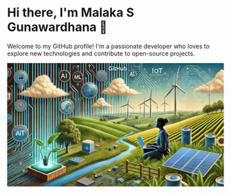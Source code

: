 # Hi there, I'm Malaka S Gunawardhana 👋

Welcome to my GitHub profile! I'm a passionate developer who loves to explore new technologies and contribute to open-source projects. 

<p align='center'>
    <img width=1024 src="Images/IMAGE_003.png">
</p>